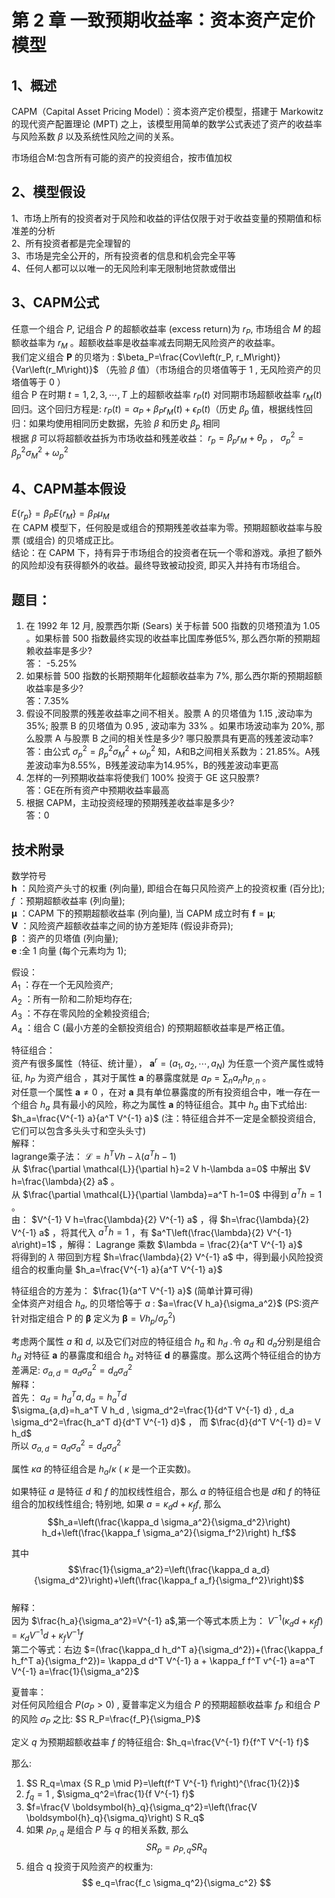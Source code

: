 # 第 2 章 一致预期收益率：资本资产定价模型 
## 1、概述
CAPM（Capital Asset Pricing Model）：资本资产定价模型，搭建于 Markowitz 的现代资产配置理论 (MPT) 之上，该模型用简单的数学公式表述了资产的收益率与风险系数 $\beta$ 以及系统性风险之间的关系。  


市场组合M:包含所有可能的资产的投资组合，按市值加权
## 2、模型假设
1、市场上所有的投资者对于风险和收益的评估仅限于对于收益变量的预期值和标准差的分析   
2、所有投资者都是完全理智的   
3、市场是完全公开的，所有投资者的信息和机会完全平等   
4、任何人都可以以唯一的无风险利率无限制地贷款或借出

## 3、CAPM公式
任意一个组合 $P$, 记组合 $P$ 的超额收益率 (excess return)为 $r_P$, 市场组合 $M$ 的超额收益率为 $r_M$ 。超额收益率是收益率减去同期无风险资产的收益率。  
我们定义组合 $\mathbf{P}$ 的贝塔为 :
$\beta_P=\frac{Cov\left(r_P, r_M\right)}{Var\left(r_M\right)}$ （先验 $\beta$ 值）（市场组合的贝塔值等于 1 , 无风险资产的贝塔值等于 0 ）   
组合 $\mathrm{P}$ 在时期 $t=1,2,3, \cdots, T$ 上的超额收益率 $r_P(t)$ 对同期市场超额收益率 $r_M(t)$ 回归。这个回归方程是: $r_P(t) = \alpha_P + \beta_P r_M(t) + \epsilon_P(t)$（历史 $\beta_p$ 值，根据线性回归：如果均使用相同历史数据，先验 $\beta$ 和历史 $\beta_p$ 相同   
根据 $\beta$ 可以将超额收益拆为市场收益和残差收益： $r_p=\beta_p r_M+\theta_p$ ， $\sigma_p^2=\beta_p^2 \sigma_M^2+\omega_p^2$   


## 4、CAPM基本假设
$E \{ r_p \} = \beta_P E \{ r_M \} = \beta_P \mu_M$  
在 CAPM 模型下，任何股是或组合的预期残差收益率为零。预期超额收益率与股票 (或组合) 的贝塔成正比。  
结论：在 CAPM 下，持有异于市场组合的投资者在玩一个零和游戏。承担了额外的风险却没有获得额外的收益。最终导致被动投资, 即买入并持有市场组合。

## 题目：
1. 在 1992 年 12 月, 股票西尔斯 (Sears) 关于标普 500 指数的贝塔预淔为 1.05 。如果标普 500 指数最终实现的收益率比国库券低5%, 那么西尔斯的预期超赖收益率是多少?  
答： -5.25%
2. 如果标普 500 指数的长期预期年化超额收益率为 7%, 那么西尔斯的预期超额收益率是多少?   
答：7.35%
3. 假设不同股票的残差收益率之间不相关。股票 A 的贝塔值为 1.15 ,波动率为 35%; 股票 B 的贝塔值为 0.95 , 波动率为 33% 。如果市场波动率为 20%, 那么股票 A 与股票 B 之间的相关性是多少? 哪只股票具有更高的残差波动率?   
答：由公式 $\sigma_p^2=\beta_p^2 \sigma_M^2+\omega_p^2$ 知，A和B之间相关系数为：21.85%。A残差波动率为8.55%，B残差波动率为14.95%，B的残差波动率更高    
4. 怎样的一列预期收益率将使我们 $100 \%$ 投资于 GE 这只股票?   
答：GE在所有资产中预期收益率最高    
6. 根据 CAPM，主动投资经理的预期残差收益率是多少?    
答：0    

## 技术附录
数学符号   
$\boldsymbol{h}$ ：风险资产头寸的权重 (列向量), 即组合在每只风险资产上的投资权重 (百分比);   
$f$ ：预期超额收益率 (列向量);   
$\boldsymbol{\mu}$ ：CAPM 下的预期超额收益率 (列向量), 当 CAPM 成立时有 $\boldsymbol{f}=\boldsymbol{\mu}$;   
$\boldsymbol{V}$ ：风险资产超额收益率之间的协方差矩阵 (假设非奇异);   
$\boldsymbol{\beta}$ ：资产的贝塔值 (列向量);   
$\boldsymbol{e}$ :全 1 向量 (每个元素均为 1);   


假设：   
$A_1$ ：存在一个无风险资产;    
$A_2$ ：所有一阶和二阶矩均存在;   
$A_3$ ：不存在零风险的全赖投资组合;   
$A_4$ ：组合 C (最小方差的全额投资组合) 的预期超额收益率是严格正值。   

特征组合：  
资产有很多属性（特征、统计量）， $\boldsymbol{a}^r=(a_1, a_2, \cdots, a_N)$ 为任意一个资产属性或特征, $h_P$ 为资产组合 ，其对于属性 $\boldsymbol{a}$ 的暴露度就是 $a_P=\sum_n a_n h_{P, n}$ 。    
对任意一个属性 $\boldsymbol{a} \neq 0$ ，在对 $\boldsymbol{a}$ 具有单位暴露度的所有投资组合中，唯一存在一个组合 $h_a$ 具有最小的风险，称之为属性 $\boldsymbol{a}$ 的特征组合。其中 $h_a$ 由下式给出: $h_a=\frac{V^{-1} a}{a^T V^{-1} a}$ (注：特征组合并不一定是全额投资组合, 它们可以包含多头头寸和空头头寸)       
解释：   
lagrange乘子法： $\mathcal{L}=h^T V h-\lambda\left(a^T h-1\right)$    
从 $\frac{\partial \mathcal{L}}{\partial h}=2 V h-\lambda a=0$ 中解出 $V h=\frac{\lambda}{2} a$ 。   
从 $\frac{\partial \mathcal{L}}{\partial \lambda}=a^T h-1=0$ 中得到 $a^T h=1$ 。   
由： $V^{-1} V h=\frac{\lambda}{2} V^{-1} a$ ，得 $h=\frac{\lambda}{2} V^{-1} a$ ，将其代入 $a^T h=1$ ，有 $a^T\left(\frac{\lambda}{2} V^{-1} a\right)=1$  ，解得： Lagrange 乘数 $\lambda = \frac{2}{a^T V^{-1} a}$    
将得到的 $\lambda$ 带回到方程 $h=\frac{\lambda}{2} V^{-1} a$ 中，得到最小风险投资组合的权重向量 $h_a=\frac{V^{-1} a}{a^T V^{-1} a}$

特征组合的方差为： $\frac{1}{a^T V^{-1} a}$ (简单计算可得)    
全体资产对组合 $h_a$, 的贝塔恰等于 $a$ : $a=\frac{V h_a}{\sigma_a^2}$ (PS:资产针对指定组合 $\mathrm{P}$ 的 $\boldsymbol{\beta}$ 定义为 $\boldsymbol{\beta}=V h_p / \sigma_p^2$)   

考虑两个属性 $a$ 和 $d$, 以及它们对应的特征组合 $h_a$ 和 $h_d$ .令 $a_d$ 和 $d_a$分别是组合 $h_d$ 对特征 $\boldsymbol{a}$ 的暴露度和组合 $h_a$ 对特征 $\boldsymbol{d}$ 的暴露度。那么这两个特征组合的协方差满足: $\sigma_{a, d}=a_d \sigma_a^2=d_a \sigma_d^2$   
解释：   
首先： $a_d=h_d^T a , d_a=h_a^T d$   
$\sigma_{a,d}=h_a^T V h_d , \sigma_d^2=\frac{1}{d^T V^{-1} d} , d_a \sigma_d^2=\frac{h_a^T d}{d^T V^{-1} d}$ ， 而 $\frac{d}{d^T V^{-1} d}= V h_d$     
所以 $\sigma_{a, d}=a_d \sigma_a^2=d_a \sigma_d^2$   

属性 $\kappa a$ 的特征组合是 $h_a / \kappa$ ( $\kappa$ 是一个正实数)。

如果特征 $a$ 是特征 $d$ 和 $f$ 的加权线性组合，那么 $a$ 的特征组合也是 $d$和 $f$ 的特征组合的加权线性组合; 特别地, 如果 $a=\kappa_d d+\kappa_f f$, 那么
$$h_a=\left(\frac{\kappa_d \sigma_a^2}{\sigma_d^2}\right) h_d+\left(\frac{\kappa_f \sigma_a^2}{\sigma_f^2}\right) h_f$$

其中
$$\frac{1}{\sigma_a^2}=\left(\frac{\kappa_d a_d}{\sigma_d^2}\right)+\left(\frac{\kappa_f a_f}{\sigma_f^2}\right)$$     
解释：     
因为 $\frac{h_a}{\sigma_a^2}=V^{-1} a$,第一个等式本质上为： $V^{-1} (\kappa_d d + \kappa_f f)=\kappa_d V^{-1} d + \kappa_f V^{-1} f$    
第二个等式：右边 $=(\frac{\kappa_d h_d^T a}{\sigma_d^2})+(\frac{\kappa_f h_f^T a}{\sigma_f^2})= \kappa_d d^T V^{-1} a + \kappa_f f^T v^{-1} a=a^T V^{-1} a=\frac{1}{\sigma_a^2}$   


夏普率：   
对任何风险组合 $P\left(\sigma_P>0\right)$ , 夏普率定义为组合 $P$ 的预期超额收益率 $f_P$ 和组合 $P$ 的风险 $\sigma_P$ 之比: $S R_P=\frac{f_P}{\sigma_P}$

定义 $q$ 为预期超额收益率 $f$ 的特征组合: $h_q=\frac{V^{-1} f}{f^T V^{-1} f}$

那么:   
1. $S R_q=\max {S R_p \mid P}=\left(f^T V^{-1} f\right)^{\frac{1}{2}}$    
2. $f_q=1$ , $\sigma_q^2=\frac{1}{f V^{-1} f}$        
3. $f=\frac{V \boldsymbol{h}_q}{\sigma_q^2}=\left(\frac{V \boldsymbol{h}_q}{\sigma_q}\right) S R_q$
4. 如果 $\rho_{P, q}$ 是组合 $P$ 与 $q$ 的相关系数, 那么
$$
S R_p=\rho_{P, q} S R_q
$$
5. 组合 $\mathrm{q}$ 投资于风险资产的权重为:
$$
e_q=\frac{f_c \sigma_q^2}{\sigma_c^2}
$$


